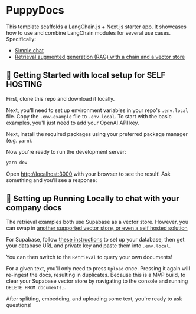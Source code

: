 # PuppyDocs
This template scaffolds a LangChain.js + Next.js starter app. It showcases how to use and combine LangChain modules for several
use cases. Specifically:

- [Simple chat](/app/api/chat/route.ts)
- [Retrieval augmented generation (RAG) with a chain and a vector store](/app/api/chat/retrieval/route.ts)


## 🚀 Getting Started with local setup for SELF HOSTING

First, clone this repo and download it locally.

Next, you'll need to set up environment variables in your repo's `.env.local` file. Copy the `.env.example` file to `.env.local`.
To start with the basic examples, you'll just need to add your OpenAI API key.

Next, install the required packages using your preferred package manager (e.g. `yarn`).

Now you're ready to run the development server:

```bash
yarn dev
```

Open [http://localhost:3000](http://localhost:3000) with your browser to see the result! Ask  something and you'll see a response:

## 🐶 Setting up Running Locally to chat with your company docs

The retrieval examples both use Supabase as a vector store. However, you can swap in
[another supported vector store, or even a self hosted solution](https://js.langchain.com/docs/integrations/vectorstores) 

For Supabase, follow [these instructions](https://js.langchain.com/docs/integrations/vectorstores/supabase) to set up your
database, then get your database URL and private key and paste them into `.env.local`.

You can then switch to the `Retrieval` to query your own documents!

For a given text, you'll only need to press `Upload` once. Pressing it again will re-ingest the docs, resulting in duplicates.
Because this is a MVP build, to clear your Supabase vector store by navigating to the console and running `DELETE FROM documents;`.

After splitting, embedding, and uploading some text, you're ready to ask questions!









